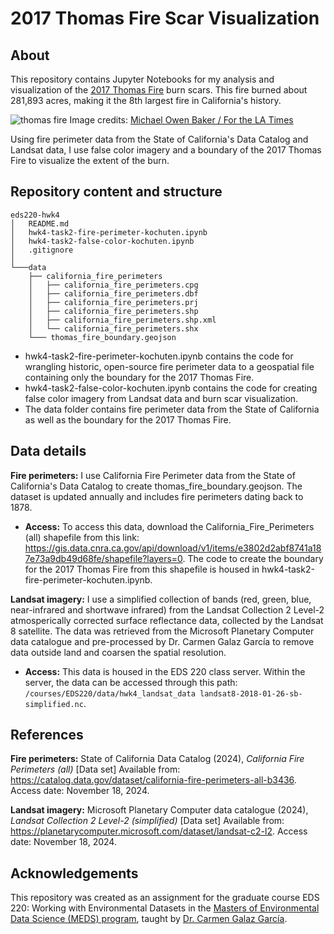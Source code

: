 # 2017 Thomas Fire Scar Visualization

## About
This repository contains Jupyter Notebooks for my analysis and visualization of the [2017 Thomas Fire](https://en.wikipedia.org/wiki/Thomas_Fire) burn scars. This fire burned about 281,893 acres, making it the 8th largest fire in California's history. 

![thomas fire](https://ca-times.brightspotcdn.com/dims4/default/7aca077/2147483647/strip/true/crop/2048x1365+0+0/resize/1440x960!/format/webp/quality/75/?url=https%3A%2F%2Fcalifornia-times-brightspot.s3.amazonaws.com%2Fe3%2F17%2F6803239007424db677d324a459ac%2Fla-me-thomas-fire-photos-010)
Image credits: [Michael Owen Baker / For the LA Times](https://www.latimes.com/local/lanow/la-me-thomas-fire-photos-photogallery.html)

Using fire perimeter data from the State of California's Data Catalog and Landsat data, I use false color imagery and a boundary of the 2017 Thomas Fire to visualize the extent of the burn. 

## Repository content and structure

```
eds220-hwk4
│   README.md
│   hwk4-task2-fire-perimeter-kochuten.ipynb
│   hwk4-task2-false-color-kochuten.ipynb
│   .gitignore
│
└───data
    ├── california_fire_perimeters
    │   ├── california_fire_perimeters.cpg
    │   ├── california_fire_perimeters.dbf
    │   ├── california_fire_perimeters.prj
    │   ├── california_fire_perimeters.shp
    │   ├── california_fire_perimeters.shp.xml
    │   └── california_fire_perimeters.shx
    └─── thomas_fire_boundary.geojson
```

- hwk4-task2-fire-perimeter-kochuten.ipynb contains the code for wrangling historic, open-source fire perimeter data to a geospatial file containing only the boundary for the 2017 Thomas Fire.
- hwk4-task2-false-color-kochuten.ipynb contains the code for creating false color imagery from Landsat data and burn scar visualization.
- The data folder contains fire perimeter data from the State of California as well as the boundary for the 2017 Thomas Fire.
    
## Data details

**Fire perimeters:** I use California Fire Perimeter data from the State of California's Data Catalog to create thomas_fire_boundary.geojson. The dataset is updated annually and includes fire perimeters dating back to 1878. 
- **Access:** To access this data, download the California_Fire_Perimeters (all) shapefile from this link: https://gis.data.cnra.ca.gov/api/download/v1/items/e3802d2abf8741a187e73a9db49d68fe/shapefile?layers=0. The code to create the boundary for the 2017 Thomas Fire from this shapefile is housed in hwk4-task2-fire-perimeter-kochuten.ipynb.

**Landsat imagery:** I use a simplified collection of bands (red, green, blue, near-infrared and shortwave infrared) from the Landsat Collection 2 Level-2 atmosperically corrected surface reflectance data, collected by the Landsat 8 satellite. The data was retrieved from the Microsoft Planetary Computer data catalogue and pre-processed by Dr. Carmen Galaz García to remove data outside land and coarsen the spatial resolution. 
- **Access:** This data is housed in the EDS 220 class server. Within the server, the data can be accessed through this path: `/courses/EDS220/data/hwk4_landsat_data landsat8-2018-01-26-sb-simplified.nc`.

## References

**Fire perimeters:** State of California Data Catalog (2024), *California Fire Perimeters (all)* [Data set] Available from: https://catalog.data.gov/dataset/california-fire-perimeters-all-b3436. Access date: November 18, 2024.

**Landsat imagery:** Microsoft Planetary Computer data catalogue (2024), *Landsat Collection 2 Level-2 (simplified)* [Data set] Available from: https://planetarycomputer.microsoft.com/dataset/landsat-c2-l2. Access date: November 18, 2024.

## Acknowledgements

This repository was created as an assignment for the graduate course EDS 220: Working with Environmental Datasets in the [Masters of Environmental Data Science (MEDS) program](https://bren.ucsb.edu/masters-programs/master-environmental-data-science), taught by [Dr. Carmen Galaz García](https://github.com/carmengg).


